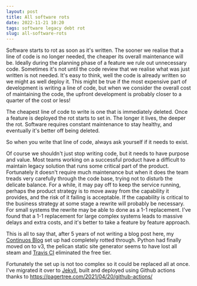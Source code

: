 ```yaml
---
layout: post
title: All software rots
date: 2022-11-21 10:20
tags: software legacy debt rot
slug: all-software-rots
---
```


Software starts to rot as soon as it's written. The sooner we realise that a line of code is no longer
needed, the cheaper its overall maintenance will be. Ideally during the planning phase of a feature
we rule out unnecessary code. Sometimes it's not until the code review that we realise what was just
written is not needed. It's easy to think, well the code is already written so we might as well deploy
it. This might be true if the most expensive part of development is writing a line of code, but when
we consider the overall cost of maintaining the code, the upfront development is probably closer to
a quarter of the cost or less!

The cheapest line of code to write is one that is immediately deleted. Once a feature is deployed the 
rot starts to set in. The longer it lives, the deeper the rot. Software requires constant maintenance 
to stay healthy, and eventually it's better off being deleted.

So when you write that line of code, always ask yourself if it needs to exist.

Of course we shouldn't just stop writing code, but it needs to have purpose and value. Most teams
working on a successful product have a difficult to maintain legacy solution that runs some critical
part of the product. Fortunately it doesn't require much maintenance but when it does the team
treads very carefully through the code base, trying not to disturb the delicate balance. For a while,
it may pay off to keep the service running, perhaps the product strategy is to move away from the
capability it provides, and the risk of it failing is acceptable. If the capability is critical to 
the business strategy at some stage a rewrite will probably be necessary. For small systems the
rewrite may be able to done as a 1-1 replacement. I've found that a 1-1 replacement for large complex
systems leads to massive delays and extra costs, and it's better to take a feature by feature approach.

This is all to say that, after 5 years of not writing a blog post here, my [Continuos Blog](/2014/05/continuous-blog.html) set up
had completely rotted through. Python had finally moved on to v3, the pelican static site generator 
seems to have lost all steam and [Travis CI](https://www.travis-ci.com/pricing/) eliminated the free tier.

Fortunately the set up is not too complex so it could be replaced all at once. I've migrated it over
to [Jekyll](https://jekyllrb.com/), built and deployed using Github actions thanks to <https://pagertree.com/2021/04/20/github-actions/>